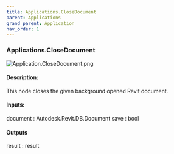 ```yaml
---
title: Applications.CloseDocument
parent: Applications
grand_parent: Application
nav_order: 1
---
```


### Applications.CloseDocument

![Application.CloseDocument.png](https://raw.githubusercontent.com/johnpierson/RhythmForDynamo/master/docs/img/Application.CloseDocument.png)

#### Description:
This node closes the given background opened Revit document.

#### Inputs:
document : Autodesk.Revit.DB.Document
save : bool

#### Outputs
result : result

